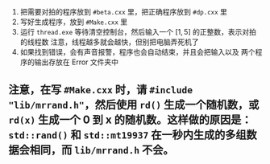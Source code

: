 1. 把需要对拍的程序放到 ``#beta.cxx`` 里，把正确程序放到 ``#dp.cxx`` 里
2. 写好生成程序，放到 ``#Make.cxx`` 里
3. 运行 ``thread.exe`` 等待清空控制台，然后输入一个 $[1, 5]$ 的正整数，表示对拍的线程数 注意，线程越多就会越快，但别把电脑弄死机了
4. 如果找到错误，会有声音报警，程序也会自动结束，并且会把输入以及 两个程序的输出存放在 Error 文件夹中

## 注意，在写 ``#Make.cxx`` 时，请 ``#include "lib/mrrand.h"``，然后使用 ``rd()`` 生成一个随机数，或 ``rd(x)`` 生成一个 0 到 x 的随机数。这样做的原因是：``std::rand()`` 和 ``std::mt19937`` 在一秒内生成的多组数据会相同，而 ``lib/mrrand.h`` 不会。
